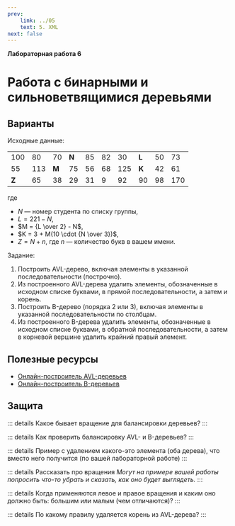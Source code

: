```yaml
---
prev:
    link: ../05
    text: 5. XML
next: false
---
```


**Лабораторная работа 6**

# Работа с бинарными и сильноветвящимися деревьями

## Варианты

<!--<input placeholder="Введите номер варианта" type="number" min="1" max="50" step="1">-->

Исходные данные:

<table>
    <tbody>
        <tr>
            <td>100</td>
            <td>80</td>
            <td>70</td>
            <td><b>N</b></td>
            <td>85</td>
            <td>82</td>
            <td>30</td>
            <td><b>L</b></td>
            <td>50</td>
            <td>73</td>
        </tr>
        <tr>
            <td>55</td>
            <td>113</td>
            <td><b>M</b></td>
            <td>75</td>
            <td>56</td>
            <td>68</td>
            <td>125</td>
            <td><b>K</b></td>
            <td>42</td>
            <td>61</td>
        </tr>
        <tr>
            <td><b>Z</b></td>
            <td>65</td>
            <td>38</td>
            <td>29</td>
            <td>31</td>
            <td>9</td>
            <td>92</td>
            <td>90</td>
            <td>98</td>
            <td>170</td>
        </tr>
    </tbody>
</table>

где
* $N$ — номер студента по списку группы,
* $L = 221 - N$,
* $M = {L \over 2} - N$,
* $K = 3 + M(10 \cdot {N \over 3})$,
* $Z = N + n$, где $n$ — количество букв в вашем имени.

Задание:
1. Построить AVL-дерево, включая элементы в указанной последовательности (построчно).
2. Из построенного AVL-дерева удалить элементы, обозначенные в исходном списке буквами, в прямой последовательности, а затем и корень.
3. Построить B-дерево (порядка 2 или 3), включая элементы в указанной последовательности по столбцам.
4. Из построенного B-дерева удалить элементы, обозначенные в исходном списке буквами, в обратной последовательности, а затем в корневой вершине удалить крайний правый элемент.

## Полезные ресурсы
* [Онлайн-построитель AVL-деревьев](https://www.cs.usfca.edu/~galles/visualization/AVLtree.html)
* [Онлайн-построитель B-деревьев](https://www.cs.usfca.edu/~galles/visualization/BTree.html)

## Защита

::: details Какое бывает вращение для балансировки деревьев?
:::

::: details Как проверить балансировку AVL- и B-деревьев?
:::

::: details Пример с удалением какого-это элемента (оба дерева), что вместо него получится (по вашей лабораторной работе)
:::

::: details Рассказать про вращения
*Могут на примере вашей работы попросить что-то убрать и сказать, как оно будет выглядеть.*
:::

::: details Когда применяются левое и правое вращения и каким оно должно быть: большим или малым (чем отличаются)?
:::

::: details По какому правилу удаляется корень из AVL-дерева?
:::